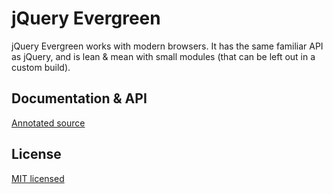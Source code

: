 # jQuery Evergreen

jQuery Evergreen works with modern browsers.
It has the same familiar API as jQuery, and is lean & mean with small modules (that can be left out in a custom build).

## Documentation & API

[Annotated source](http://webpro.github.io/jquery-evergreen)

## License

[MIT licensed](http://webpro.mit-license.org)
